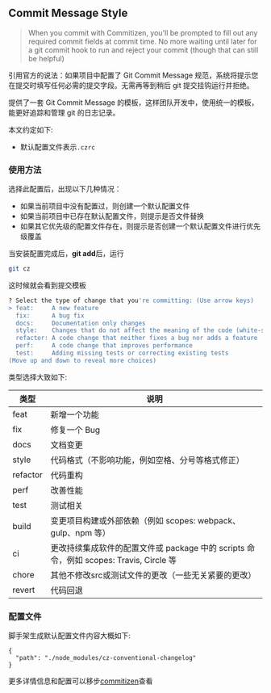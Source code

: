 ## Commit Message Style

> When you commit with Commitizen, you'll be prompted to fill out any required commit fields at commit time. No more waiting until later for a git commit hook to run and reject your commit (though that can still be helpful)

引用官方的说法：如果项目中配置了 Git Commit Message 规范，系统将提示您在提交时填写任何必需的提交字段。无需再等到稍后 git 提交挂钩运行并拒绝。

提供了一套 Git Commit Message 的模板，这样团队开发中，使用统一的模板，能更好追踪和管理 git 的日志记录。

本文约定如下:

- 默认配置文件表示`.czrc`

### 使用方法

选择此配置后，出现以下几种情况：

- 如果当前项目中没有配置过，则创建一个默认配置文件
- 如果当前项目中已存在默认配置文件，则提示是否文件替换
- 如果其它优先级的配置文件存在，则提示是否创建一个默认配置文件进行优先级覆盖

当安装配置完成后，**git add**后，运行

```bash
git cz
```

这时候就会看到提交模板

```bash
? Select the type of change that you're committing: (Use arrow keys)
> feat:     A new feature
  fix:      A bug fix
  docs:     Documentation only changes
  style:    Changes that do not affect the meaning of the code (white-space, formatting, missing semi-colons, etc)
  refactor: A code change that neither fixes a bug nor adds a feature
  perf:     A code change that improves performance
  test:     Adding missing tests or correcting existing tests
(Move up and down to reveal more choices)
```

类型选择大致如下:

| 类型     | 说明                                                                                   |
| -------- | -------------------------------------------------------------------------------------- |
| feat     | 新增一个功能                                                                           |
| fix      | 修复一个 Bug                                                                           |
| docs     | 文档变更                                                                               |
| style    | 代码格式（不影响功能，例如空格、分号等格式修正）                                       |
| refactor | 代码重构                                                                               |
| perf     | 改善性能                                                                               |
| test     | 测试相关                                                                                   |
| build    | 变更项目构建或外部依赖（例如 scopes: webpack、gulp、npm 等）                           |
| ci       | 更改持续集成软件的配置文件或 package 中的 scripts 命令，例如 scopes: Travis, Circle 等 |
| chore    | 其他不修改src或测试文件的更改（一些无关紧要的更改）                                                                 |
| revert   | 代码回退                                                                               |

### 配置文件

脚手架生成默认配置文件内容大概如下:

```
{
  "path": "./node_modules/cz-conventional-changelog"
}
```

更多详情信息和配置可以移步[commitizen](https://github.com/commitizen/cz-cli)查看
